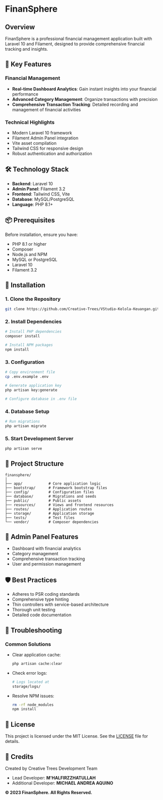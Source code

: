 # FinanSphere

## Overview

FinanSphere is a professional financial management application built with Laravel 10 and Filament, designed to provide comprehensive financial tracking and insights.

## 🌟 Key Features

### Financial Management
- **Real-time Dashboard Analytics**: Gain instant insights into your financial performance
- **Advanced Category Management**: Organize transactions with precision
- **Comprehensive Transaction Tracking**: Detailed recording and management of financial activities

### Technical Highlights
- Modern Laravel 10 framework
- Filament Admin Panel integration
- Vite asset compilation
- Tailwind CSS for responsive design
- Robust authentication and authorization

## 🛠 Technology Stack

- **Backend**: Laravel 10
- **Admin Panel**: Filament 3.2
- **Frontend**: Tailwind CSS, Vite
- **Database**: MySQL/PostgreSQL
- **Language**: PHP 8.1+

## 📦 Prerequisites

Before installation, ensure you have:
- PHP 8.1 or higher
- Composer
- Node.js and NPM
- MySQL or PostgreSQL
- Laravel 10
- Filament 3.2

## 🚀 Installation

### 1. Clone the Repository

```bash
git clone https://github.com/Creative-Trees/VStudio-Kelola-Keuangan.git
```

### 2. Install Dependencies

```bash
# Install PHP dependencies
composer install

# Install NPM packages
npm install
```

### 3. Configuration

```bash
# Copy environment file
cp .env.example .env

# Generate application key
php artisan key:generate

# Configure database in .env file
```

### 4. Database Setup

```bash
# Run migrations
php artisan migrate
```

### 5. Start Development Server

```bash
php artisan serve
```

## 📂 Project Structure

```
finansphere/
│
├── app/            # Core application logic
├── bootstrap/      # Framework bootstrap files
├── config/         # Configuration files
├── database/       # Migrations and seeds
├── public/         # Public assets
├── resources/      # Views and frontend resources
├── routes/         # Application routes
├── storage/        # Application storage
├── tests/          # Test files
└── vendor/         # Composer dependencies
```

## 🔧 Admin Panel Features

- Dashboard with financial analytics
- Category management
- Comprehensive transaction tracking
- User and permission management

## 🛡 Best Practices

- Adheres to PSR coding standards
- Comprehensive type hinting
- Thin controllers with service-based architecture
- Thorough unit testing
- Detailed code documentation

## 🐞 Troubleshooting

### Common Solutions

- Clear application cache:
  ```bash
  php artisan cache:clear
  ```

- Check error logs:
  ```bash
  # Logs located at
  storage/logs/
  ```

- Resolve NPM issues:
  ```bash
  rm -rf node_modules
  npm install
  ```
  
## 📜 License

This project is licensed under the MIT License. See the [LICENSE](LICENSE) file for details.

## 🙌 Credits

Created by Creative Trees Development Team
- Lead Developer: **M'HALFIRZZHATULLAH**
- Additional Developer: **MICHAEL ANDREA AQUINO**

**© 2023 FinanSphere. All Rights Reserved.**
